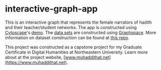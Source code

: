 # interactive-graph-app
This is an interactive graph that represents the female narrators of hadith and their teacher/student networks. The app is constructed using [Cytoscape]([url](https://cytoscape.org/))'s [demo](https://github.com/cytoscape/wineandcheesemap). The [data sets](https://github.com/muhaddithat/interactive-graph-app/tree/gh-pages/data) are constructed using [Graphspace](https://graphspace.org/). More information on dataset construction can be found at [this repo](https://github.com/muhaddithat/isnad-datasets).

This project was constructed as a capstone project for my Graduate Certificate in Digital Humanities at Northeastern University. Learn more about at the project website, [www.muhaddithat.net](https://www.muhaddithat.net).
